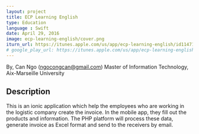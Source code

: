 ```yaml
---
layout: project
title: ECP Learning English
type: Education
language : Swift
date: April 29, 2016
image: ecp-learning-english/cover.png
iturn_url: https://itunes.apple.com/us/app/ecp-learning-english/id1147113933?mt=8
# google_play_url: https://itunes.apple.com/us/app/ecp-learning-english/id1147113933?mt=8
---
```

By, Can Ngo (ngocongcan@gmail.com)
Master of Information Technology, Aix-Marseille University

## Description
This is an ionic application which help the employees who are working in the logistic company create the invoice. In the mobile app, they fill out the products and information. The PHP platform will process these data, generate invoice as Excel format and send to the receivers by email.
